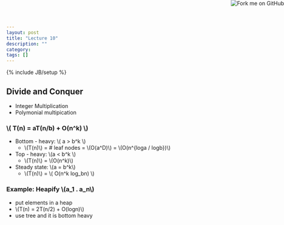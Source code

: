 ```yaml
---
layout: post
title: "Lecture 10"
description: ""
category: 
tags: []
---
```

{% include JB/setup %}

<script type="text/javascript"
  src="http://cdn.mathjax.org/mathjax/latest/MathJax.js?config=TeX-AMS-MML_HTMLorMML">
</script>

<a href="https://github.com/emchristiansen/CSE202/tree/gh-pages/_posts">
  <img style="position: absolute; top: 0; right: 0; border: 0;" src="https://s3.amazonaws.com/github/ribbons/forkme_right_darkblue_121621.png" alt="Fork me on GitHub">
</a>

<!--EDIT BELOW THIS LINE, UNLESS YOU ARE DOING SOMETHING SPECIAL.-->

Divide and Conquer
------------------

* Integer Multiplication
* Polymonial multipication

### \\( T(n) = aT(n/b) + O(n^k) \\)

* Bottom - heavy: \\( a > b^k \\)
  - \\(T(n)\\) = # leaf nodes = \\(O(a^D)\\) = \\(O(n^{loga / logb})\\) 
* Top - heavy: \\(a < b^k \\)
  - \\(T(n)\\) = \\(O(n^k)\\)
* Steady state: \\(a = b^k\\)
  - \\(T(n)\\) = \\( O(n^k log\_bn) \\)

### Example: Heapify \\(a\_1 . a\_n\\)
* put elements in a heap
* \\(T(n) = 2T(n/2) + O(logn)\\)
* use tree and it is bottom heavy

